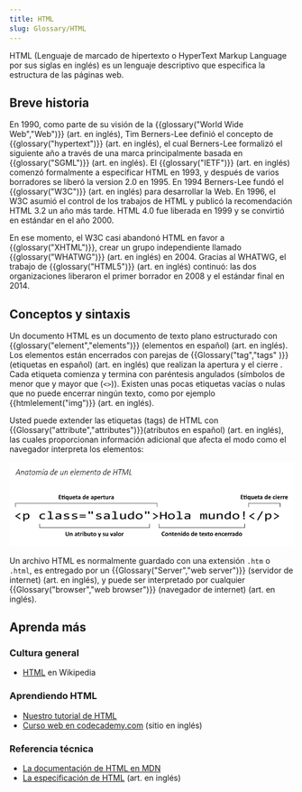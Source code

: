 ```yaml
---
title: HTML
slug: Glossary/HTML
---
```


HTML (Lenguaje de marcado de hipertexto o HyperText Markup Language por sus siglas en inglés) es un lenguaje descriptivo que especifica la estructura de las páginas web.

## Breve historia

En 1990, como parte de su visión de la {{glossary("World Wide Web","Web")}} (art. en inglés), Tim Berners-Lee definió el concepto de {{glossary("hypertext")}} (art. en inglés), el cual Berners-Lee formalizó el siguiente año a través de una marca principalmente basada en {{glossary("SGML")}} (art. en inglés). El {{glossary("IETF")}} (art. en inglés) comenzó formalmente a especificar HTML en 1993, y después de varios borradores se liberó la version 2.0 en 1995. En 1994 Berners-Lee fundó el {{glossary("W3C")}} (art. en inglés) para desarrollar la Web. En 1996, el W3C asumió el control de los trabajos de HTML y publicó la recomendación HTML 3.2 un año más tarde. HTML 4.0 fue liberada en 1999 y se convirtió en estándar en el año 2000.

En ese momento, el W3C casi abandonó HTML en favor a {{glossary("XHTML")}}, crear un grupo independiente llamado {{glossary("WHATWG")}} (art. en inglés) en 2004. Gracias al WHATWG, el trabajo de {{glossary("HTML5")}} (art. en inglés) continuó: las dos organizaciones liberaron el primer borrador en 2008 y el estándar final en 2014.

## Conceptos y sintaxis

Un documento HTML es un documento de texto plano estructurado con {{glossary("element","elements")}} (elementos en español) (art. en inglés). Los elementos están encerrados con parejas de {{Glossary("tag","tags" )}} (etiquetas en español) (art. en inglés) que realizan la apertura y el cierre . Cada etiqueta comienza y termina con paréntesis angulados (símbolos de menor que y mayor que (`<>`)). Existen unas pocas etiquetas vacías o nulas que no puede encerrar ningún texto, como por ejemplo {{htmlelement("img")}} (art. en inglés).

Usted puede extender las etiquetas (tags) de HTML con {{Glossary("attribute","attributes")}}(atributos en español) (art. en inglés), las cuales proporcionan información adicional que afecta el modo como el navegador interpreta los elementos:

![](anatomia-de-un-elemento-html.png)

Un archivo HTML es normalmente guardado con una extensión `.htm` o `.html`, es entregado por un {{Glossary("Server","web server")}} (servidor de internet) (art. en inglés), y puede ser interpretado por cualquier {{Glossary("browser","web browser")}} (navegador de internet) (art. en inglés).

## Aprenda más

### Cultura general

- [HTML](https://es.wikipedia.org/wiki/HTML) en Wikipedia

### Aprendiendo HTML

- [Nuestro tutorial de HTML](/es/Learn/HTML)
- [Curso web en codecademy.com](http://www.codecademy.com/en/tracks/web) (sitio en inglés)

### Referencia técnica

- [La documentación de HTML en MDN](/es/docs/Web/HTML)
- [La especificación de HTML](http://www.w3.org/TR/html5/) (art. en inglés)
